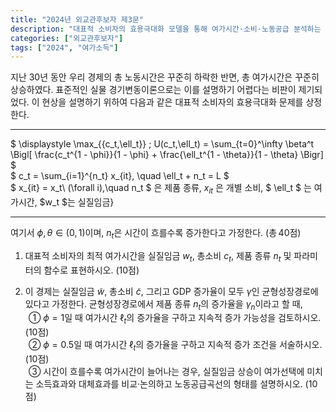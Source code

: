 ```yaml
---
title: "2024년 외교관후보자 제3문"
description: "대표적 소비자의 효용극대화 모델을 통해 여가시간·소비·노동공급 분석하는 문제"
categories: ["외교관후보자"]
tags: ["2024", "여가소득"]
---
```


지난 30년 동안 우리 경제의 총 노동시간은 꾸준히 하락한 반면, 총 여가시간은 꾸준히 상승하였다. 표준적인 실물 경기변동이론으로는 이를 설명하기 어렵다는 비판이 제기되었다. 이 현상을 설명하기 위하여 다음과 같은 대표적 소비자의 효용극대화 문제를 상정한다.

---

$ \displaystyle \max_{\{c_t,\ell_t\}} \; U(c_t,\ell_t) = \sum_{t=0}^\infty \beta^t \Bigl[ \frac{c_t^{1 - \phi}}{1 - \phi} + \frac{\ell_t^{1 - \theta}}{1 - \theta} \Bigr] $  
$ c_t = \sum_{i=1}^{n_t} x_{it}, \quad \ell_t + n_t = L $  
$ x_{it} = x_t\ (\forall i),\quad n_t $ 은 제품 종류, $x_{it}$ 은 개별 소비, $ \ell_t $ 는 여가시간, $w_t $는 실질임금}

---

여기서 $\phi,\theta\in(0,1)$이며, $n_t$은 시간이 흐를수록 증가한다고 가정한다. (총 40점)

1) 대표적 소비자의 최적 여가시간을 실질임금 $w_t$, 총소비 $c_t$, 제품 종류 $n_t$ 및 파라미터의 함수로 표현하시오. (10점)

2) 이 경제는 실질임금 $\tilde w$, 총소비 $\tilde c$, 그리고 GDP 증가율이 모두 $\gamma$인 균형성장경로에 있다고 가정한다. 균형성장경로에서 제품 종류 $n_t$의 증가율을 $\gamma_n$이라고 할 때,  
  ① $\phi=1$일 때 여가시간 $\ell_t$의 증가율을 구하고 지속적 증가 가능성을 검토하시오. (10점)  
  ② $\phi=0.5$일 때 여가시간 $\ell_t$의 증가율을 구하고 지속적 증가 조건을 서술하시오. (10점)  
  ③ 시간이 흐를수록 여가시간이 늘어나는 경우, 실질임금 상승이 여가선택에 미치는 소득효과와 대체효과를 비교·논의하고 노동공급곡선의 형태를 설명하시오. (10점)
